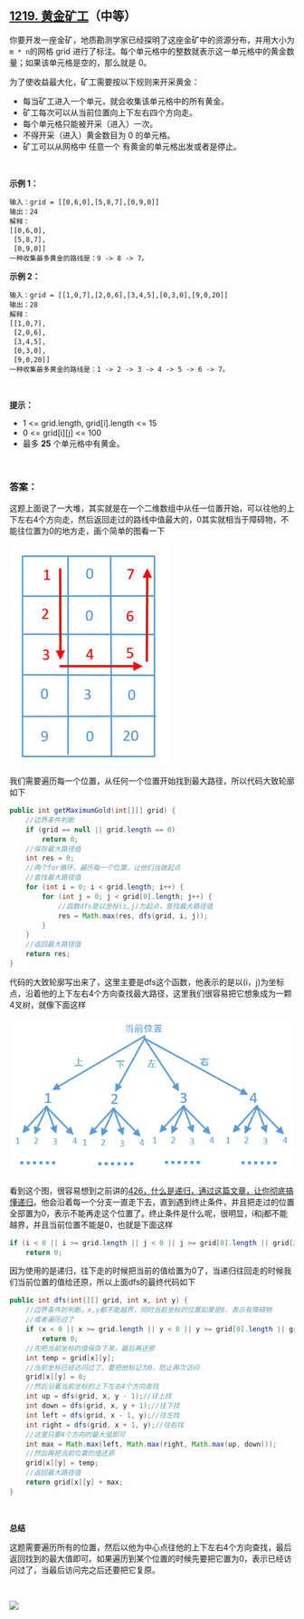 ## [1219. 黄金矿工](https://leetcode-cn.com/problems/path-with-maximum-gold/)（中等）

你要开发一座金矿，地质勘测学家已经探明了这座金矿中的资源分布，并用大小为``` m * n ```的网格 grid 进行了标注。每个单元格中的整数就表示这一单元格中的黄金数量；如果该单元格是空的，那么就是 0。

为了使收益最大化，矿工需要按以下规则来开采黄金：

- 每当矿工进入一个单元，就会收集该单元格中的所有黄金。
- 矿工每次可以从当前位置向上下左右四个方向走。
- 每个单元格只能被开采（进入）一次。
- 不得开采（进入）黄金数目为 0 的单元格。
- 矿工可以从网格中 任意一个 有黄金的单元格出发或者是停止。

<br>

**示例 1：**

```
输入：grid = [[0,6,0],[5,8,7],[0,9,0]]
输出：24
解释：
[[0,6,0],
 [5,8,7],
 [0,9,0]]
一种收集最多黄金的路线是：9 -> 8 -> 7。
```

**示例 2：**

```
输入：grid = [[1,0,7],[2,0,6],[3,4,5],[0,3,0],[9,0,20]]
输出：28
解释：
[[1,0,7],
 [2,0,6],
 [3,4,5],
 [0,3,0],
 [9,0,20]]
一种收集最多黄金的路线是：1 -> 2 -> 3 -> 4 -> 5 -> 6 -> 7。
```

<br>

**提示：**

- 1 <= grid.length, grid[i].length <= 15
- 0 <= grid[i][j] <= 100
- 最多 **25** 个单元格中有黄金。

<br/>

### 答案：

这题上面说了一大堆，其实就是在一个二维数组中从任一位置开始，可以往他的上下左右4个方向走，然后返回走过的路线中值最大的，0其实就相当于障碍物，不能往位置为0的地方走，画个简单的图看一下

![](https://raw.githubusercontent.com/sdwwld/algorithms/master/img/leetcode1/1219/640.png)

我们需要遍历每一个位置，从任何一个位置开始找到最大路径，所以代码大致轮廓如下

```java
public int getMaximumGold(int[][] grid) {
    //边界条件判断
    if (grid == null || grid.length == 0)
        return 0;
    //保存最大路径值
    int res = 0;
    //两个for循环，遍历每一个位置，让他们当做起点
    //查找最大路径值
    for (int i = 0; i < grid.length; i++) {
        for (int j = 0; j < grid[0].length; j++) {
            //函数dfs是以坐标(i,j)为起点，查找最大路径值
            res = Math.max(res, dfs(grid, i, j));
        }
    }
    //返回最大路径值
    return res;
}
```

代码的大致轮廓写出来了，这里主要是dfs这个函数，他表示的是以(i，j)为坐标点，沿着他的上下左右4个方向查找最大路径，这里我们很容易把它想象成为一颗4叉树，就像下面这样

![](https://raw.githubusercontent.com/sdwwld/algorithms/master/img/common/644.png)

看到这个图，很容易想到之前讲的[426，什么是递归，通过这篇文章，让你彻底搞懂递归](http://mp.weixin.qq.com/s?__biz=MzU0ODMyNDk0Mw==&mid=2247487910&idx=1&sn=2670aec7139c6b98e83ff66114ac1cf7&chksm=fb418286cc360b90741ed54fecd62fd45571b2caba3e41473a7ea0934f918d4b31537689c664&scene=21#wechat_redirect)。他会沿着每一个分支一直走下去，直到遇到终止条件，并且把走过的位置全部置为0，表示不能再走这个位置了。终止条件是什么呢，很明显，i和j都不能越界，并且当前位置不能是0，也就是下面这样

```java
if (i < 0 || i >= grid.length || j < 0 || j >= grid[0].length || grid[i][j] == 0)
    return 0;
```

因为使用的是递归，往下走的时候把当前的值给置为0了，当递归往回走的时候我们当前位置的值给还原，所以上面dfs的最终代码如下

```java
public int dfs(int[][] grid, int x, int y) {
    //边界条件的判断，x,y都不能越界，同时当前坐标的位置如果是0，表示有障碍物
    //或者遍历过了
    if (x < 0 || x >= grid.length || y < 0 || y >= grid[0].length || grid[x][y] == 0)
        return 0;
    //先把当前坐标的值保存下来，最后再还原
    int temp = grid[x][y];
    //当前坐标已经访问过了，要把他标记为0，防止再次访问
    grid[x][y] = 0;
    //然后沿着当前坐标的上下左右4个方向查找
    int up = dfs(grid, x, y - 1);//往上找
    int down = dfs(grid, x, y + 1);//往下找
    int left = dfs(grid, x - 1, y);//往左找
    int right = dfs(grid, x + 1, y);//往右找
    //这里只要4个方向的最大值即可
    int max = Math.max(left, Math.max(right, Math.max(up, down)));
    //然后再把当前位置的值还原
    grid[x][y] = temp;
    //返回最大路径值
    return grid[x][y] + max;
}
```

<br>

**总结**

这题需要遍历所有的位置，然后以他为中心点往他的上下左右4个方向查找，最后返回找到的最大值即可。如果遍历到某个位置的时候先要把它置为0，表示已经访问过了，当最后访问完之后还要把它复原。

<br>

![](https://img-blog.csdnimg.cn/20200807155236311.png)